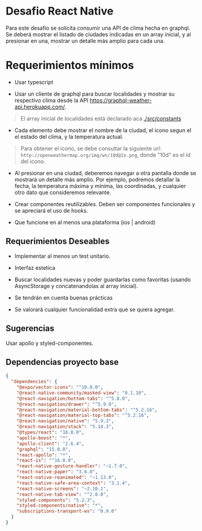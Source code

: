 # Desafio React Native

Para este desafío se solicita consumir una API de clima hecha en graphql. Se deberá mostrar el listado de ciudades indicadas en un array inicial, y al presionar en una, mostrar un detalle más amplio para cada una.

# Requerimientos mínimos

- Usar typescript

- Usar un cliente de graphql para buscar localidades y mostrar su respectivo clima desde la API https://graphql-weather-api.herokuapp.com/.

> El array inicial de localidades está declarado aca [./src/constants](./src/constants.js)

- Cada elemento debe mostrar el nombre de la ciudad, el icono segun el el estado del clima, y la temperatura actual.

> Para obtener el icono, se debe consultar la siguiente url: `http://openweathermap.org/img/wn/10d@2x.png`, donde "10d" es el id del icono.

- Al presionar en una ciudad, deberemos navegar a otra pantalla donde se mostrará un detalle más amplio. Por ejemplo, podremos detallar la fecha, la temperatura máxima y mínima, las coordinadas, y cualquier otro dato que consideremos relevante.

- Crear componentes reutilizables. Deben ser componentes funcionales y se apreciará el uso de hooks.

- Que funcione en al menos una plataforma (ios | android)

## Requerimientos Deseables

- Implementar al menos un test unitario.

- Interfaz estetica

- Buscar localidades nuevas y poder guardarlas como favoritas (usando AsyncStorage y concatenandolas al array inicial).

- Se tendrán en cuenta buenas prácticas

- Se valorará cualquier funcionalidad extra que se quiera agregar.

## Sugerencias

Usar apollo y styled-componentes.

## Dependencias proyecto base

```json
{
  "dependencies": {
    "@expo/vector-icons": "^10.0.0",
    "@react-native-community/masked-view": "0.1.10",
    "@react-navigation/bottom-tabs": "^5.8.0",
    "@react-navigation/drawer": "^5.9.0",
    "@react-navigation/material-bottom-tabs": "^5.2.16",
    "@react-navigation/material-top-tabs": "^5.2.16",
    "@react-navigation/native": "5.9.3",
    "@react-navigation/stack": "5.14.3",
    "@types/react": "16.8.0",
    "apollo-boost": "*",
    "apollo-client": "2.6.4",
    "graphql": "15.0.0",
    "react-apollo": "*",
    "react-is": "^16.8.0",
    "react-native-gesture-handler": "~1.7.0",
    "react-native-paper": "3.6.0",
    "react-native-reanimated": "~1.13.0",
    "react-native-safe-area-context": "3.1.4",
    "react-native-screens": "~2.10.1",
    "react-native-tab-view": "^2.0.0",
    "styled-components": "5.2.3",
    "styled-components/native": "*",
    "subscriptions-transport-ws": "0.9.0"
  }
}
```
